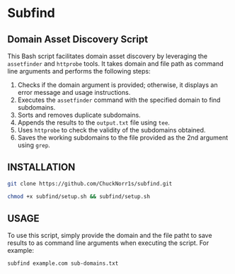 # Subfind
## Domain Asset Discovery Script

This Bash script facilitates domain asset discovery by leveraging the `assetfinder` and `httprobe` tools. It takes domain and file path as command line arguments and performs the following steps:

1. Checks if the domain argument is provided; otherwise, it displays an error message and usage instructions.
2. Executes the `assetfinder` command with the specified domain to find subdomains.
3. Sorts and removes duplicate subdomains.
4. Appends the results to the `output.txt` file using `tee`.
5. Uses `httprobe` to check the validity of the subdomains obtained.
6. Saves the working subdomains to the file provided as the 2nd argument using `grep`.

## INSTALLATION

```bash
git clone https://github.com/ChuckNorr1s/subfind.git
```
```bash
chmod +x subfind/setup.sh && subfind/setup.sh
```

## USAGE

To use this script, simply provide the domain and the file patht to save results to as command line arguments when executing the script. For example:

```bash
subfind example.com sub-domains.txt
```
